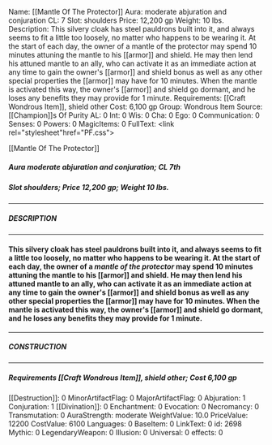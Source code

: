 Name: [[Mantle Of The Protector]]
Aura: moderate abjuration and conjuration
CL: 7
Slot: shoulders
Price: 12,200 gp
Weight: 10 lbs.
Description: This silvery cloak has steel pauldrons built into it, and always seems to fit a little too loosely, no matter who happens to be wearing it. At the start of each day, the owner of a mantle of the protector may spend 10 minutes attuning the mantle to his [[armor]] and shield. He may then lend his attuned mantle to an ally, who can activate it as an immediate action at any time to gain the owner's [[armor]] and shield bonus as well as any other special properties the [[armor]] may have for 10 minutes. When the mantle is activated this way, the owner's [[armor]] and shield go dormant, and he loses any benefits they may provide for 1 minute.
Requirements: [[Craft Wondrous Item]], shield other
Cost: 6,100 gp
Group: Wondrous Item
Source: [[Champion]]s Of Purity
AL: 0
Int: 0
Wis: 0
Cha: 0
Ego: 0
Communication: 0
Senses: 0
Powers: 0
MagicItems: 0
FullText: <link rel="stylesheet"href="PF.css"><div class="heading"><p class="alignleft">[[Mantle Of The Protector]]</p><div style="clear: both;"></div></div><div><h5><b>Aura </b>moderate abjuration and conjuration; <b>CL </b>7th</h5><h5><b>Slot </b>shoulders; <b>Price </b>12,200 gp; <b>Weight </b>10 lbs.</h5></div><hr/><div><h5><b>DESCRIPTION</b></h5></div><hr/><div><h4><p>This silvery cloak has steel pauldrons built into it, and always seems to fit a little too loosely, no matter who happens to be wearing it. At the start of each day, the owner of a <i>mantle of the protector</i> may spend 10 minutes attuning the mantle to his [[armor]] and shield. He may then lend his attuned mantle to an ally, who can activate it as an immediate action at any time to gain the owner's [[armor]] and shield bonus as well as any other special properties the [[armor]] may have for 10 minutes. When the mantle is activated this way, the owner's [[armor]] and shield go dormant, and he loses any benefits they may provide for 1 minute.</p></h4></div><hr/><div><h5><b>CONSTRUCTION</b></h5></div><hr/><div><h5><b>Requirements </b>[[Craft Wondrous Item]], <i>shield other</i>; <b>Cost </b>6,100 gp</h5></div>
[[Destruction]]: 0
MinorArtifactFlag: 0
MajorArtifactFlag: 0
Abjuration: 1
Conjuration: 1
[[Divination]]: 0
Enchantment: 0
Evocation: 0
Necromancy: 0
Transmutation: 0
AuraStrength: moderate
WeightValue: 10.0
PriceValue: 12200
CostValue: 6100
Languages: 0
BaseItem: 0
LinkText: 0
id: 2698
Mythic: 0
LegendaryWeapon: 0
Illusion: 0
Universal: 0
effects: 0
